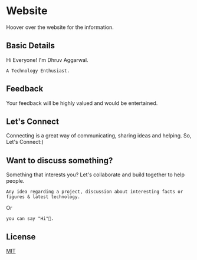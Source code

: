 # Website

Hoover over the website for the information.

## Basic Details 

Hi Everyone! I'm Dhruv Aggarwal.

```
A Technology Enthusiast.
````
## Feedback

Your feedback will be highly valued and would be entertained.

## Let's Connect

Connecting is a great way of communicating, sharing ideas and helping. So, Let's Connect:)

## Want to discuss something?

Something that interests you? Let's collaborate and build together to help people.

````
Any idea regarding a project, discussion about interesting facts or figures & latest technology.
````
Or
````
you can say "Hi"👋.
````

## License
[MIT](https://github.com/dA505819/dA505819.github.io/blob/master/LICENSE)
